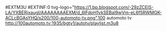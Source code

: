 #EXTM3U
#EXTINF:0 tvg-logo="https://1.bp.blogspot.com/-29zZCElS-LA/YXBERjxaugI/AAAAAAAAEXM/d_6lFdoH1vkSEBal9wVm-eL6f5RWMGK-ACLcBGAsYHQ/s200/100-automoto-tv.png",100 automoto tv 
http://100automoto.tv:1935/bgtv1/autotv/playlist.m3u8
